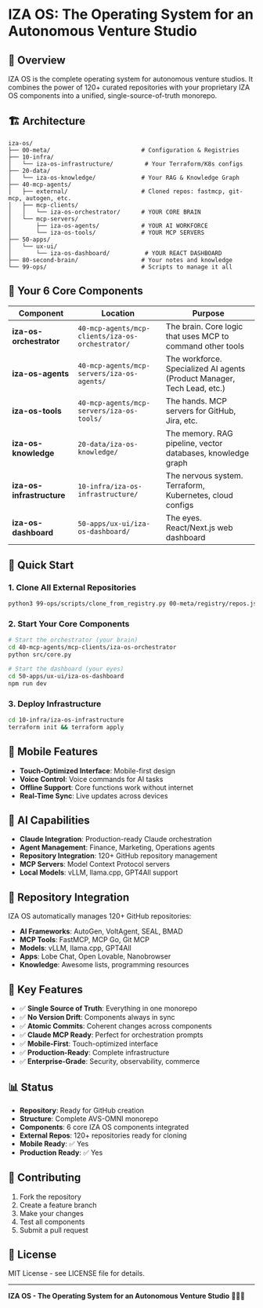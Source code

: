# IZA OS: The Operating System for an Autonomous Venture Studio

## 🚀 Overview

IZA OS is the complete operating system for autonomous venture studios. It combines the power of 120+ curated repositories with your proprietary IZA OS components into a unified, single-source-of-truth monorepo.

## 🏗️ Architecture

```
iza-os/
├── 00-meta/                          # Configuration & Registries
├── 10-infra/
│   └── iza-os-infrastructure/         # Your Terraform/K8s configs
├── 20-data/
│   └── iza-os-knowledge/             # Your RAG & Knowledge Graph
├── 40-mcp-agents/
│   ├── external/                     # Cloned repos: fastmcp, git-mcp, autogen, etc.
│   ├── mcp-clients/
│   │   └── iza-os-orchestrator/      # YOUR CORE BRAIN
│   └── mcp-servers/
│       ├── iza-os-agents/            # YOUR AI WORKFORCE
│       └── iza-os-tools/             # YOUR MCP SERVERS
├── 50-apps/
│   └── ux-ui/
│       └── iza-os-dashboard/          # YOUR REACT DASHBOARD
├── 80-second-brain/                  # Your notes and knowledge
└── 99-ops/                           # Scripts to manage it all
```

## 🎯 Your 6 Core Components

| Component | Location | Purpose |
|-----------|----------|---------|
| **iza-os-orchestrator** | `40-mcp-agents/mcp-clients/iza-os-orchestrator/` | The brain. Core logic that uses MCP to command other tools |
| **iza-os-agents** | `40-mcp-agents/mcp-servers/iza-os-agents/` | The workforce. Specialized AI agents (Product Manager, Tech Lead, etc.) |
| **iza-os-tools** | `40-mcp-agents/mcp-servers/iza-os-tools/` | The hands. MCP servers for GitHub, Jira, etc. |
| **iza-os-knowledge** | `20-data/iza-os-knowledge/` | The memory. RAG pipeline, vector databases, knowledge graph |
| **iza-os-infrastructure** | `10-infra/iza-os-infrastructure/` | The nervous system. Terraform, Kubernetes, cloud configs |
| **iza-os-dashboard** | `50-apps/ux-ui/iza-os-dashboard/` | The eyes. React/Next.js web dashboard |

## 🚀 Quick Start

### 1. Clone All External Repositories
```bash
python3 99-ops/scripts/clone_from_registry.py 00-meta/registry/repos.json
```

### 2. Start Your Core Components
```bash
# Start the orchestrator (your brain)
cd 40-mcp-agents/mcp-clients/iza-os-orchestrator
python src/core.py

# Start the dashboard (your eyes)
cd 50-apps/ux-ui/iza-os-dashboard
npm run dev
```

### 3. Deploy Infrastructure
```bash
cd 10-infra/iza-os-infrastructure
terraform init && terraform apply
```

## 📱 Mobile Features

- **Touch-Optimized Interface**: Mobile-first design
- **Voice Control**: Voice commands for AI tasks
- **Offline Support**: Core functions work without internet
- **Real-Time Sync**: Live updates across devices

## 🤖 AI Capabilities

- **Claude Integration**: Production-ready Claude orchestration
- **Agent Management**: Finance, Marketing, Operations agents
- **Repository Integration**: 120+ GitHub repository management
- **MCP Servers**: Model Context Protocol servers
- **Local Models**: vLLM, llama.cpp, GPT4All support

## 🔗 Repository Integration

IZA OS automatically manages 120+ GitHub repositories:

- **AI Frameworks**: AutoGen, VoltAgent, SEAL, BMAD
- **MCP Tools**: FastMCP, MCP Go, Git MCP
- **Models**: vLLM, llama.cpp, GPT4All
- **Apps**: Lobe Chat, Open Lovable, Nanobrowser
- **Knowledge**: Awesome lists, programming resources

## 🎯 Key Features

- ✅ **Single Source of Truth**: Everything in one monorepo
- ✅ **No Version Drift**: Components always in sync
- ✅ **Atomic Commits**: Coherent changes across components
- ✅ **Claude MCP Ready**: Perfect for orchestration prompts
- ✅ **Mobile-First**: Touch-optimized interface
- ✅ **Production-Ready**: Complete infrastructure
- ✅ **Enterprise-Grade**: Security, observability, commerce

## 📊 Status

- **Repository**: Ready for GitHub creation
- **Structure**: Complete AVS-OMNI monorepo
- **Components**: 6 core IZA OS components integrated
- **External Repos**: 120+ repositories ready for cloning
- **Mobile Ready**: ✅ Yes
- **Production Ready**: ✅ Yes

## 🤝 Contributing

1. Fork the repository
2. Create a feature branch
3. Make your changes
4. Test all components
5. Submit a pull request

## 📄 License

MIT License - see LICENSE file for details.

---

**IZA OS - The Operating System for an Autonomous Venture Studio** 🚀📱✨
